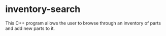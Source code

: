 # inventory-search
This C++ program allows the user to browse through an inventory of parts and add new parts to it. 
